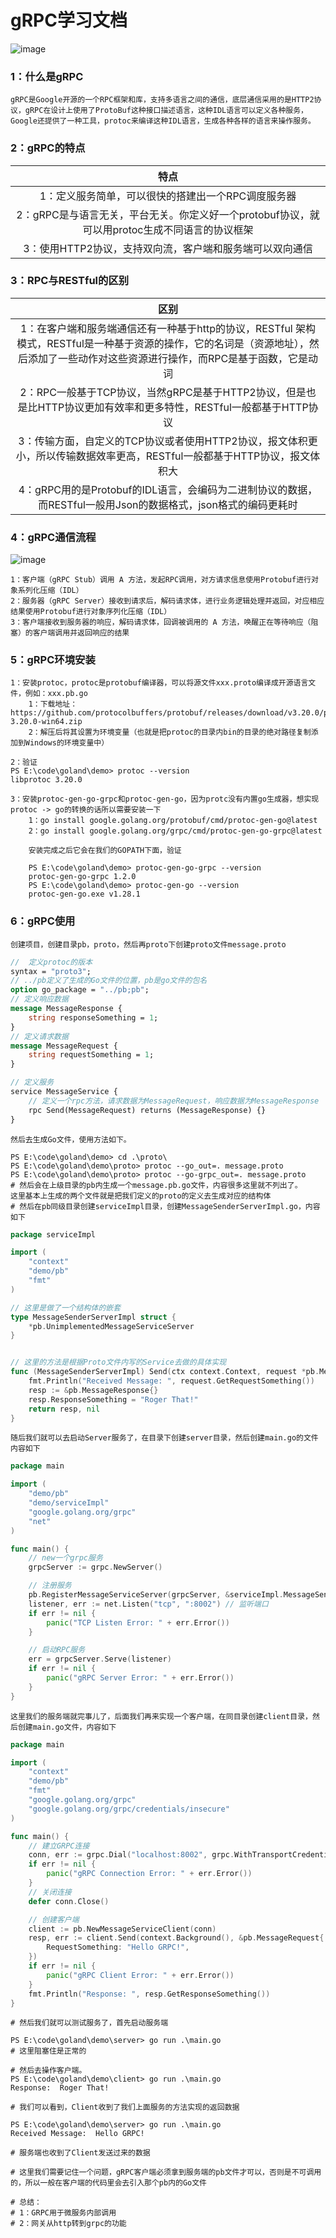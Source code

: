 # gRPC学习文档

![image](https://user-images.githubusercontent.com/77761224/218545624-4d8ccfa9-a4fb-4205-bf53-b365557b61fa.png)

### 1：什么是gRPC

```shell
gRPC是Google开源的一个RPC框架和库，支持多语言之间的通信，底层通信采用的是HTTP2协议，gRPC在设计上使用了ProtoBuf这种接口描述语言，这种IDL语言可以定义各种服务，Google还提供了一种工具，protoc来编译这种IDL语言，生成各种各样的语言来操作服务。
```

### 2：gRPC的特点

|                             特点                             |
| :----------------------------------------------------------: |
|      1：定义服务简单，可以很快的搭建出一个RPC调度服务器      |
| 2：gRPC是与语言无关，平台无关。你定义好一个protobuf协议，就可以用protoc生成不同语言的协议框架 |
|   3：使用HTTP2协议，支持双向流，客户端和服务端可以双向通信   |

### 3：RPC与RESTful的区别

|                             区别                             |
| :----------------------------------------------------------: |
| 1：在客户端和服务端通信还有一种基于http的协议，RESTful 架构模式，RESTful是一种基于资源的操作，它的名词是（资源地址），然后添加了一些动作对这些资源进行操作，而RPC是基于函数，它是动词 |
| 2：RPC一般基于TCP协议，当然gRPC是基于HTTP2协议，但是也是比HTTP协议更加有效率和更多特性，RESTful一般都基于HTTP协议 |
| 3：传输方面，自定义的TCP协议或者使用HTTP2协议，报文体积更小，所以传输数据效率更高，RESTful一般都基于HTTP协议，报文体积大 |
| 4：gRPC用的是Protobuf的IDL语言，会编码为二进制协议的数据，而RESTful一般用Json的数据格式，json格式的编码更耗时 |

### 4：gRPC通信流程

![image](https://user-images.githubusercontent.com/77761224/218545684-e8ac5748-723b-4e7f-9b94-97e8efb9ad0c.png)

```shell
1：客户端（gRPC Stub）调用 A 方法，发起RPC调用，对方请求信息使用Protobuf进行对象系列化压缩（IDL）
2：服务器（gRPC Server）接收到请求后，解码请求体，进行业务逻辑处理并返回，对应相应结果使用Protobuf进行对象序列化压缩（IDL）
3：客户端接收到服务器的响应，解码请求体，回调被调用的 A 方法，唤醒正在等待响应（阻塞）的客户端调用并返回响应的结果
```

### 5：gRPC环境安装

```shell
1：安装protoc，protoc是protobuf编译器，可以将源文件xxx.proto编译成开源语言文件，例如：xxx.pb.go
	1：下载地址：https://github.com/protocolbuffers/protobuf/releases/download/v3.20.0/protoc-3.20.0-win64.zip
	2：解压后将其设置为环境变量（也就是把protoc的目录内bin的目录的绝对路径复制添加到Windows的环境变量中）

2：验证
PS E:\code\goland\demo> protoc --version
libprotoc 3.20.0

3：安装protoc-gen-go-grpc和protoc-gen-go，因为protc没有内置go生成器，想实现protoc -> go的转换的话所以需要安装一下
	1：go install google.golang.org/protobuf/cmd/protoc-gen-go@latest
	2：go install google.golang.org/grpc/cmd/protoc-gen-go-grpc@latest
	
	安装完成之后它会在我们的GOPATH下面，验证
	
	PS E:\code\goland\demo> protoc-gen-go-grpc --version
	protoc-gen-go-grpc 1.2.0
	PS E:\code\goland\demo> protoc-gen-go --version     
	protoc-gen-go.exe v1.28.1
```

### 6：gRPC使用

```shell
创建项目，创建目录pb，proto，然后再proto下创建proto文件message.proto
```

```protobuf
//  定义protoc的版本
syntax = "proto3";
// ../pb定义了生成的Go文件的位置，pb是go文件的包名
option go_package = "../pb;pb";
// 定义响应数据
message MessageResponse {
    string responseSomething = 1;
}
// 定义请求数据
message MessageRequest {
    string requestSomething = 1;
}

// 定义服务
service MessageService {
    // 定义一个rpc方法，请求数据为MessageRequest，响应数据为MessageResponse
    rpc Send(MessageRequest) returns (MessageResponse) {}
}
```

```shell
然后去生成Go文件，使用方法如下。

PS E:\code\goland\demo> cd .\proto\
PS E:\code\goland\demo\proto> protoc --go_out=. message.proto
PS E:\code\goland\demo\proto> protoc --go-grpc_out=. message.proto
# 然后会在上级目录的pb内生成一个message.pb.go文件，内容很多这里就不列出了。
这里基本上生成的两个文件就是把我们定义的proto的定义去生成对应的结构体
# 然后在pb同级目录创建serviceImpl目录，创建MessageSenderServerImpl.go，内容如下
```

```go
package serviceImpl

import (
	"context"
	"demo/pb"
	"fmt"
)

// 这里是做了一个结构体的嵌套
type MessageSenderServerImpl struct {
	*pb.UnimplementedMessageServiceServer
}


// 这里的方法是根据Proto文件内写的Service去做的具体实现
func (MessageSenderServerImpl) Send(ctx context.Context, request *pb.MessageRequest) (*pb.MessageResponse, error) {
	fmt.Println("Received Message: ", request.GetRequestSomething())
	resp := &pb.MessageResponse{}
	resp.ResponseSomething = "Roger That!"
	return resp, nil
}
```

```shell
随后我们就可以去启动Server服务了，在目录下创建server目录，然后创建main.go的文件内容如下
```

```go
package main

import (
	"demo/pb"
	"demo/serviceImpl"
	"google.golang.org/grpc"
	"net"
)

func main() {
	// new一个grpc服务
	grpcServer := grpc.NewServer()

	// 注册服务
	pb.RegisterMessageServiceServer(grpcServer, &serviceImpl.MessageSenderServerImpl{})
	listener, err := net.Listen("tcp", ":8002") // 监听端口
	if err != nil {
		panic("TCP Listen Error: " + err.Error())
	}

	// 启动RPC服务
	err = grpcServer.Serve(listener)
	if err != nil {
		panic("gRPC Server Error: " + err.Error())
	}
}
```

```shell
这里我们的服务端就完事儿了，后面我们再来实现一个客户端，在同目录创建client目录，然后创建main.go文件，内容如下
```

```go
package main

import (
	"context"
	"demo/pb"
	"fmt"
	"google.golang.org/grpc"
	"google.golang.org/grpc/credentials/insecure"
)

func main() {
	// 建立GRPC连接
	conn, err := grpc.Dial("localhost:8002", grpc.WithTransportCredentials(insecure.NewCredentials()))
	if err != nil {
		panic("gRPC Connection Error: " + err.Error())
	}
	// 关闭连接
	defer conn.Close()

	// 创建客户端
	client := pb.NewMessageServiceClient(conn)
	resp, err := client.Send(context.Background(), &pb.MessageRequest{
		RequestSomething: "Hello GRPC!",
	})
	if err != nil {
		panic("gRPC Client Error: " + err.Error())
	}
	fmt.Println("Response: ", resp.GetResponseSomething())
}

```

```shell
# 然后我们就可以测试服务了，首先启动服务端

PS E:\code\goland\demo\server> go run .\main.go
# 这里阻塞住是正常的

# 然后去操作客户端。
PS E:\code\goland\demo\client> go run .\main.go
Response:  Roger That!

# 我们可以看到，Client收到了我们上面服务的方法实现的返回数据

PS E:\code\goland\demo\server> go run .\main.go
Received Message:  Hello GRPC!

# 服务端也收到了Client发送过来的数据

# 这里我们需要记住一个问题，gRPC客户端必须拿到服务端的pb文件才可以，否则是不可调用的，所以一般在客户端的代码里会去引入那个pb内的Go文件

# 总结：
# 1：GRPC用于微服务内部调用
# 2：网关从http转到grpc的功能
```


